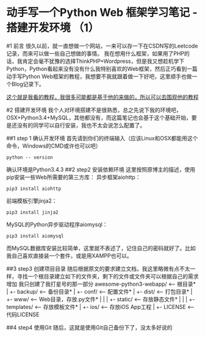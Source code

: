 # 动手写一个Python Web 框架学习笔记 - 搭建开发环境 （1）
#1 前言
很久以前，就一直想做一个网站，一来可以存一下在CSDN写的Leetcode记录，而来可以做一些自己想做的事情。
我在想用什么框架，如果用了PHP的话，我肯定会毫不犹豫的选择ThinkPHP+Wordpress，但是我又想趁机学下Python，Python看起来没有没有什么我特别喜欢的Web框架，然后正巧看到一篇动手写Python Web框架的教程，我想要不我就跟着做一下好吧，这里顺手也做一个Blog记录下。

[这个就是我看的教程，我很多可能都是基于他的来做的，所以可以去围观他的教程](http://www.liaoxuefeng.com/wiki/0014316089557264a6b348958f449949df42a6d3a2e542c000/001432170937506ecfb2f6adf8e4757939732f3e32b781c000)

#2 搭建开发环境
我个人对环境搭建不是很熟悉，总之先说下我的环境吧，OSX+Python3.4+MySQL，其他都没有，而这篇笔记也会基于这个基础开始，要是还没有的同学可以自行安装，我也不太会说怎么配置了。

##1 step 1 确认开发环境
首先请到你们的终端输入（应该Linux和OSX都能用这个命令，Windows的CMD或许也可以吧）

```
python -- version

```
确认环境是Python3.4.3
##2 step2 安装依赖环境
这里按照原博主的描述，使用pip安装一些Web所需要的第三方库：
异步框架aiohttp：
```
pip3 install aiohttp

```
前端模板引擎jinja2：
```
pip3 install jinja2

```
MySQL的Python异步驱动程序aiomysql：
```
pip3 install aiomysql

```

而MySQL数据库安装比较简单，这里就不表述了，记住自己的密码就好了。比如我自己喜欢直接装一个套件，或是用XAMPP也可以。

##3 step3 创建项目目录
随后根据原文的要求建立文档，我这里略微有点不太一样，寻找一个根目录建立如下的文件夹，剩下的文件或文件夹可以根据自己的需求增加
我只创建了我打星号的那一部分
awesome-python3-webapp/  <-- 根目录*
|
+- backup/               <-- 备份目录*
|
+- conf/                 <-- 配置文件*
|
+- dist/                 <-- 打包目录*
|
+- www/                  <-- Web目录，存放.py文件*
|  |
|  +- static/            <-- 存放静态文件*
|  |
|  +- templates/         <-- 存放模板文件*
|
+- ios/                  <-- 存放iOS App工程
|
+- LICENSE               <-- 代码LICENSE

##4 step4 使用Git
随后，这就是使用Git自己备份下了，没太多好说的




